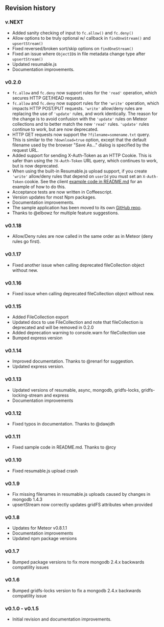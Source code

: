 ## Revision history

### v.NEXT

*   Added sanity checking of input to `fc.allow()` and `fc.deny()`
*   Allow options to be truly optional w/ callback in `findOneStream()` and `upsertStream()`
*   Fixed reversed/broken sort/skip options on `findOneStream()`
*   Fixed an issue where `ObjectID`s in file metadata change type after `upsertStream()`
*   Updated resumable.js
*   Documentation improvements.

### v0.2.0

*   `fc.allow` and `fc.deny` now support rules for the `'read'` operation, which secures HTTP GET/HEAD requests.
*   `fc.allow` and `fc.deny` now support rules for the `'write'` operation, which impacts HTTP POST/PUT requests. `'write'` allow/deny rules are replacing the use of `'update'` rules, and work identically. The reason for the change is to avoid confusion with the `'update'` rules on Meteor collections and to better match the new `'read'` rules. `'update'` rules continue to work, but are now deprecated.
*   HTTP GET requests now support the `?filename=somename.txt` query. This is similar to the `?download=true` option, except that the default filename used by the browser "Save As..." dialog is specified by the request URL.
*   Added support for sending X-Auth-Token as an HTTP Cookie. This is safer than using the `?X-Auth-Token` URL query, which continues to work, but is now deprecated.
*   When using the built-in Resumable.js upload support, if you create `'write'` allow/deny rules that depend on `userId` you must set an `X-Auth-Token` cookie. See the client [example code in README.md](https://github.com/vsivsi/meteor-file-collection#example) for an example of how to do this.
*   Acceptance tests are now written in Coffeescript.
*   Version updates for most Npm packages.
*   Documentation improvements.
*   The sample application has been moved to its own [GitHub repo](https://github.com/vsivsi/meteor-file-job-sample-app).
*   Thanks to @elbowz for multiple feature suggestions.

### v0.1.18

*    Allow/Deny rules are now called in the same order as in Meteor (deny rules go first).

### v0.1.17

*    Fixed another issue when calling deprecated fileCollection object without new.

### v0.1.16

*    Fixed issue when calling deprecated fileCollection object without new.

### v0.1.15

*    Added FileCollection export
*    Updated docs to use FileCollection and note that fileCollection is deprecated and will be removed in 0.2.0
*    Added deprecation warning to console.warn for fileCollection use
*    Bumped express version

### v0.1.14

*    Improved documentation. Thanks to @renarl for suggestion.
*    Updated express version.

### v0.1.13

*    Updated versions of resumable, async, mongodb, gridfs-locks, gridfs-locking-stream and express
*    Documentation improvements

### v0.1.12

*    Fixed typos in documentation. Thanks to @dawjdh

### v0.1.11

*    Fixed sample code in README.md. Thanks to @rcy

### v0.1.10

*    Fixed resumable.js upload crash

### v0.1.9

*    Fix missing filenames in resumable.js uploads caused by changes in mongodb 1.4.3
*    upsertStream now correctly updates gridFS attributes when provided

### v0.1.8

*    Updates for Meteor v0.8.1.1
*    Documentation improvements
*    Updated npm package versions

### v0.1.7

*    Bumped package versions to fix more mongodb 2.4.x backwards compatility issues

### v0.1.6

*    Bumped gridfs-locks version to fix a mongodb 2.4.x backwards compatility issue

### v0.1.0 - v0.1.5

*    Initial revision and documentation improvements.
